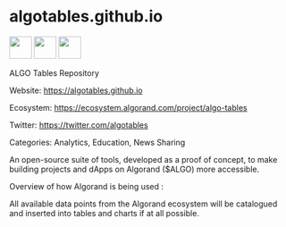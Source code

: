 # algotables.github.io

<img src="https://github.com/algotables/algotables.github.io/blob/main/loading3.gif" width="40" height="40" /> <img src="https://github.com/algotables/algotables.github.io/blob/main/loading3.gif" width="40" height="40" /> <img src="https://github.com/algotables/algotables.github.io/blob/main/loading3.gif" width="40" height="40" />

ALGO Tables Repository

Website: https://algotables.github.io

Ecosystem: https://ecosystem.algorand.com/project/algo-tables

Twitter: https://twitter.com/algotables

Categories: Analytics, Education, News Sharing

An open-source suite of tools, developed as a proof of concept, to make building projects and dApps on Algorand ($ALGO) more accessible.

Overview of how Algorand is being used :

All available data points from the Algorand ecosystem will be catalogued and inserted into tables and charts if at all possible.
